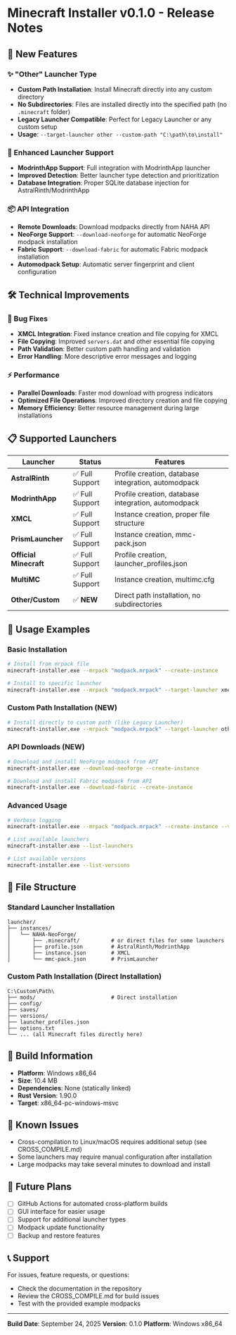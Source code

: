 # Minecraft Installer v0.1.0 - Release Notes

## 🎉 New Features

### ✨ "Other" Launcher Type

- **Custom Path Installation**: Install Minecraft directly into any custom directory
- **No Subdirectories**: Files are installed directly into the specified path (no `.minecraft` folder)
- **Legacy Launcher Compatible**: Perfect for Legacy Launcher or any custom setup
- **Usage**: `--target-launcher other --custom-path "C:\path\to\install"`

### 🔧 Enhanced Launcher Support

- **ModrinthApp Support**: Full integration with ModrinthApp launcher
- **Improved Detection**: Better launcher type detection and prioritization
- **Database Integration**: Proper SQLite database injection for AstralRinth/ModrinthApp

### 📦 API Integration

- **Remote Downloads**: Download modpacks directly from NAHA API
- **NeoForge Support**: `--download-neoforge` for automatic NeoForge modpack installation
- **Fabric Support**: `--download-fabric` for automatic Fabric modpack installation
- **Automodpack Setup**: Automatic server fingerprint and client configuration

## 🛠️ Technical Improvements

### 🐛 Bug Fixes

- **XMCL Integration**: Fixed instance creation and file copying for XMCL
- **File Copying**: Improved `servers.dat` and other essential file copying
- **Path Validation**: Better custom path handling and validation
- **Error Handling**: More descriptive error messages and logging

### ⚡ Performance

- **Parallel Downloads**: Faster mod download with progress indicators
- **Optimized File Operations**: Improved directory creation and file copying
- **Memory Efficiency**: Better resource management during large installations

## 📋 Supported Launchers

| Launcher               | Status          | Features                                            |
| ---------------------- | --------------- | --------------------------------------------------- |
| **AstralRinth**        | ✅ Full Support | Profile creation, database integration, automodpack |
| **ModrinthApp**        | ✅ Full Support | Profile creation, database integration, automodpack |
| **XMCL**               | ✅ Full Support | Instance creation, proper file structure            |
| **PrismLauncher**      | ✅ Full Support | Instance creation, mmc-pack.json                    |
| **Official Minecraft** | ✅ Full Support | Profile creation, launcher_profiles.json            |
| **MultiMC**            | ✅ Full Support | Instance creation, multimc.cfg                      |
| **Other/Custom**       | ✅ **NEW**      | Direct path installation, no subdirectories         |

## 🚀 Usage Examples

### Basic Installation

```bash
# Install from mrpack file
minecraft-installer.exe --mrpack "modpack.mrpack" --create-instance

# Install to specific launcher
minecraft-installer.exe --mrpack "modpack.mrpack" --target-launcher xmcl --create-instance
```

### Custom Path Installation (NEW)

```bash
# Install directly to custom path (like Legacy Launcher)
minecraft-installer.exe --mrpack "modpack.mrpack" --target-launcher other --custom-path "C:\Games\Minecraft" --create-instance
```

### API Downloads (NEW)

```bash
# Download and install NeoForge modpack from API
minecraft-installer.exe --download-neoforge --create-instance

# Download and install Fabric modpack from API
minecraft-installer.exe --download-fabric --create-instance
```

### Advanced Usage

```bash
# Verbose logging
minecraft-installer.exe --mrpack "modpack.mrpack" --create-instance --verbose

# List available launchers
minecraft-installer.exe --list-launchers

# List available versions
minecraft-installer.exe --list-versions
```

## 📁 File Structure

### Standard Launcher Installation

```text
launcher/
├── instances/
│   └── NAHA-NeoForge/
│       ├── .minecraft/          # or direct files for some launchers
│       ├── profile.json         # AstralRinth/ModrinthApp
│       ├── instance.json        # XMCL
│       └── mmc-pack.json        # PrismLauncher
```

### Custom Path Installation (Direct Installation)

```text
C:\Custom\Path\
├── mods/                        # Direct installation
├── config/
├── saves/
├── versions/
├── launcher_profiles.json
├── options.txt
└── ... (all Minecraft files directly here)
```

## 🔧 Build Information

- **Platform**: Windows x86_64
- **Size**: 10.4 MB
- **Dependencies**: None (statically linked)
- **Rust Version**: 1.90.0
- **Target**: x86_64-pc-windows-msvc

## 🐛 Known Issues

- Cross-compilation to Linux/macOS requires additional setup (see CROSS_COMPILE.md)
- Some launchers may require manual configuration after installation
- Large modpacks may take several minutes to download and install

## 🔮 Future Plans

- [ ] GitHub Actions for automated cross-platform builds
- [ ] GUI interface for easier usage
- [ ] Support for additional launcher types
- [ ] Modpack update functionality
- [ ] Backup and restore features

## 📞 Support

For issues, feature requests, or questions:

- Check the documentation in the repository
- Review the CROSS_COMPILE.md for build issues
- Test with the provided example modpacks

---

**Build Date**: September 24, 2025
**Version**: 0.1.0
**Platform**: Windows x86_64
